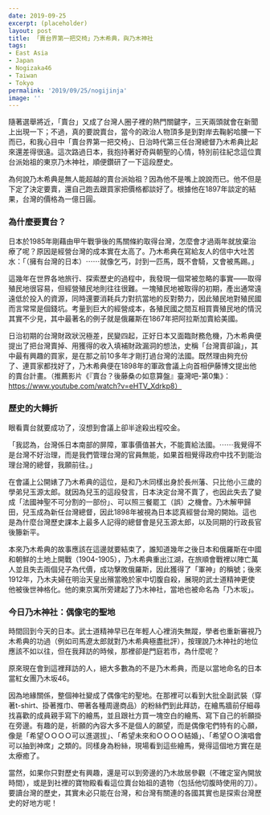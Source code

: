 ```yaml
---
date: 2019-09-25
excerpt: (placeholder)
layout: post
title: 「賣台界第一把交椅」乃木希典，與乃木神社
tags:
- East Asia
- Japan
- Nogizaka46
- Taiwan
- Tokyo
permalink: '2019/09/25/nogijinja'
image: ''
---
```


隨著選舉將近，「賣台」又成了台灣人圈子裡的熱門關鍵字，三天兩頭就會在新聞上出現一下；不過，真的要說賣台，當今的政治人物頂多是到對岸去鞠躬哈腰一下而已，和我心目中「賣台界第一把交椅」、日治時代第三任台灣總督乃木希典比起來還差得很遠。這次路過日本，我抱持著好奇與朝聖的心情，特別前往紀念這位賣台派始祖的東京乃木神社，順便鑽研了一下這段歷史。

為何說乃木希典是無人能超越的賣台派始祖？因為他不是嘴上說說而已。他不但是下定了決定要賣，還自己跑去跟買家把價格都談好了。根據他在1897年談定的結果，台灣的價格為一億日圓。

### 為什麼要賣台？

日本於1985年剛藉由甲午戰爭後的馬關條約取得台灣，怎麼會才過兩年就放棄治療了呢？原因是經營台灣的成本實在太高了。乃木希典在寫給友人的信中大吐苦水：「（擁有台灣的日本）⋯⋯就像乞丐，討到一匹馬，既不會騎，又會被馬踢。」

這幾年在世界各地旅行、探索歷史的過程中，我發現一個常被忽略的事實——取得殖民地很容易，但經營殖民地則往往很難。一塊殖民地被取得的初期，產出通常遠遠低於投入的資源，同時還要消耗兵力對抗當地的反對勢力，因此殖民地對殖民國而言常常是個錢坑。考量到巨大的經營成本，各殖民國之間互相買賣殖民地的情況其實不少見，其中最著名的例子就是俄羅斯在1867年把阿拉斯加賣給美國。

日治初期的台灣財政狀況極差，民變四起，正好日本又面臨財務危機，乃木希典便提出了把台灣賣掉、用獲得的收入填補財政漏洞的想法，史稱「台灣賣卻論」，其中最有興趣的買家，是在那之前10多年才剛打過台灣的法國。既然理由夠充份了、連買家都找好了，乃木希典便在1898年的軍政會議上向首相伊藤博文提出他的賣台計畫。（推薦影片《『賣台？後藤桑の如意算盤』臺灣吧-第0集》：https://www.youtube.com/watch?v=eHTV_Xdrkp8）

### 歷史的大轉折

眼看賣台就要成功了，沒想到會議上卻半途殺出程咬金。

「我認為，台灣係日本南部的屏障，軍事價值甚大，不能賣給法國。⋯⋯我覺得不是台灣不好治理，而是我們管理台灣的官員無能，如果首相覺得政府中找不到能治理台灣的總督，我願前往。」

在會議上公開婊了乃木希典的這位，是和乃木同樣出身於長州藩、只比他小三歲的學弟兒玉源太郎。就因為兒玉的這段發言，日本決定台灣不賣了，也因此失去了變成「法國神聖不可分割的一部份」、可以照三餐罷工（誤）之機會。乃木解甲歸田，兒玉成為新任台灣總督，因此1898年被視為日本認真經營台灣的開始。這也是為什麼台灣歷史課本上最多人記得的總督會是兒玉源太郎，以及同期的行政長官後籐新平。

本來乃木希典的故事應該在這邊就要結束了，誰知道幾年之後日本和俄羅斯在中國和朝鮮的土地上開戰（1904-1905），乃木希典重出江湖，在旅順會戰裡以陣亡萬人並且失去兩個兒子為代價，成功擊敗俄羅斯，因此獲得了「軍神」的稱號；後來1912年，乃木夫婦在明治天皇出殯當晚於家中切腹自殺，展現的武士道精神更使他被後世神格化。他的東京寓所旁建起了乃木神社，當地也被命名為「乃木坂」。

### 今日乃木神社：偶像宅的聖地

時間回到今天的日本。武士道精神早已在年輕人心裡消失無蹤，學者也重新審視乃木希典的功過（例如司馬遼太郎就對乃木希典極盡批評），按理說乃木神社的地位應該不如以往，但在我拜訪的時候，那裡卻是門庭若市，為什麼呢？

原來現在會到這裡拜訪的人，絕大多數為的不是乃木希典，而是以當地命名的日本當紅女團乃木坂46。

因為地緣關係，整個神社變成了偶像宅的聖地。在那裡可以看到大批全副武裝（穿著t-shirt、掛著推巾、帶著各種周邊商品）的粉絲們到此拜訪，在繪馬牆前仔細尋找喜歡的成員親手寫下的繪馬，並且跟社方買一塊空白的繪馬、寫下自己的祈願掛在旁邊。有趣的是，祈願的內容大多不是個人的願望，而是偶像宅們特有的心願，像是「希望ＯＯＯＯ可以進選拔」、「希望未來和ＯＯＯＯ結婚」、「希望ＯＯ演唱會可以抽到神席」之類的。同樣身為粉絲，現場看到這些繪馬，覺得這個地方實在是太療癒了。

當然，如果你只對歷史有興趣，還是可以到旁邊的乃木故居參觀（不確定室內開放時間），或是到社裡的寶物殿看看這位賣台始祖的遺物（包括他切腹時使用的刀）。要讀台灣的歷史，其實未必只能在台灣，和台灣有關連的各國其實也是探索台灣歷史的好地方呢！
